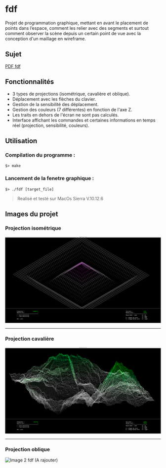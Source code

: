 # fdf

Projet de programmation graphique, mettant en avant le placement de points dans l’espace, comment les relier avec des segments et surtout comment observer la scène depuis un certain point de vue avec la conception d'un maillage en wireframe.

## Sujet

[PDF fdf](https://github.com/Rorothejedi/101_fdf/blob/master/fdf.fr.pdf)

## Fonctionnalités

- 3 types de projections (isométrique, cavalière et oblique).
- Déplacement avec les flèches du clavier.
- Gestion de la sensibilité des déplacement.
- Gestion des couleurs (7 différentes) en fonction de l'axe Z.
- Les traits en dehors de l'écran ne sont pas calculés.
- Interface affichant les commandes et certaines informations en temps réel (projection, sensibilité, couleurs).

## Utilisation

### Compilation du programme :

```
$> make
```

### Lancement de la fenetre graphique :

```
$> ./fdf [target_file]
```

> Realisé et testé sur MacOs Sierra V.10.12.6

## Images du projet

### Projection isométrique

![Image 0 fdf](https://github.com/Rorothejedi/101_fdf/blob/master/img_project/img_project_0.png)

------------------------------------

### Projection cavalière

![Image 1 fdf](https://github.com/Rorothejedi/101_fdf/blob/master/img_project/img_project_1.png)

------------------------------------

### Projection oblique

![Image 2 fdf (A rajouter)]()
